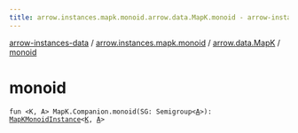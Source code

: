 ```yaml
---
title: arrow.instances.mapk.monoid.arrow.data.MapK.monoid - arrow-instances-data
---
```


[arrow-instances-data](../../index.html) / [arrow.instances.mapk.monoid](../index.html) / [arrow.data.MapK](index.html) / [monoid](./monoid.html)

# monoid

`fun <K, A> MapK.Companion.monoid(SG: Semigroup<`[`A`](monoid.html#A)`>): `[`MapKMonoidInstance`](../../arrow.instances/-map-k-monoid-instance/index.html)`<`[`K`](monoid.html#K)`, `[`A`](monoid.html#A)`>`